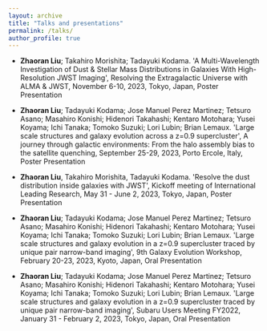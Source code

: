 ```yaml
---
layout: archive
title: "Talks and presentations"
permalink: /talks/
author_profile: true
---
```


* **Zhaoran Liu**; Takahiro Morishita; Tadayuki Kodama. 'A Multi-Wavelength Investigation of Dust & Stellar Mass Distributions in Galaxies With High-Resolution JWST Imaging', Resolving the Extragalactic Universe with ALMA & JWST, November 6-10, 2023, Tokyo, Japan, Poster Presentation 

* **Zhaoran Liu**; Tadayuki Kodama; Jose Manuel Perez Martinez; Tetsuro Asano; Masahiro Konishi; Hidenori Takahashi; Kentaro Motohara; Yusei Koyama; Ichi Tanaka; Tomoko Suzuki; Lori Lubin; Brian Lemaux.
'Large scale structures and galaxy evolution across a z=0.9 supercluster', A journey through galactic environments: From the halo assembly bias to the satellite quenching, September 25-29, 2023, Porto Ercole, Italy, Poster Presentation  

* **Zhaoran Liu**, Takahiro Morishita, Tadayuki Kodama. 'Resolve the dust distribution inside galaxies with JWST', Kickoff meeting of International Leading Research, May 31 - June 2, 2023, Tokyo, Japan, Poster Presentation

* **Zhaoran Liu**; Tadayuki Kodama; Jose Manuel Perez Martinez; Tetsuro Asano; Masahiro Konishi; Hidenori Takahashi; Kentaro Motohara; Yusei Koyama; Ichi Tanaka; Tomoko Suzuki; Lori Lubin; Brian Lemaux.
'Large scale structures and galaxy evolution in a z=0.9 supercluster traced by unique pair narrow-band imaging', 9th Galaxy Evolution Workshop, February 20-23, 2023, Kyoto, Japan, Oral Presentation

* **Zhaoran Liu**; Tadayuki Kodama; Jose Manuel Perez Martinez; Tetsuro Asano; Masahiro Konishi; Hidenori Takahashi; Kentaro Motohara; Yusei Koyama; Ichi Tanaka; Tomoko Suzuki; Lori Lubin; Brian Lemaux.
'Large scale structures and galaxy evolution in a z=0.9 supercluster traced by unique pair narrow-band imaging', Subaru Users Meeting FY2022, January 31 - February 2, 2023, Tokyo, Japan, Oral Presentation 
